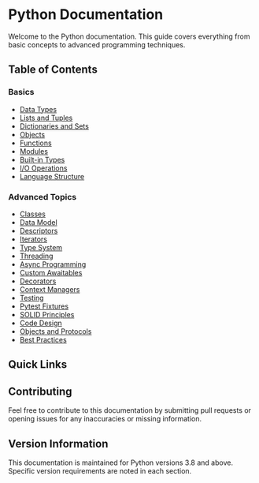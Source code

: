 # Python Documentation

Welcome to the Python documentation. This guide covers everything from basic concepts to advanced programming techniques.

## Table of Contents

### Basics
- [Data Types](basics/data_types.md)
- [Lists and Tuples](basics/lists_tuples.md)
- [Dictionaries and Sets](basics/dictionaries_sets.md)
- [Objects](basics/objects.md)
- [Functions](basics/functions.md)
- [Modules](basics/modules.md)
- [Built-in Types](basics/builtins.md)
- [I/O Operations](basics/io.md)
- [Language Structure](basics/structure.md)

### Advanced Topics
- [Classes](advanced/classes.md)
- [Data Model](advanced/data_model.md)
- [Descriptors](advanced/descriptors.md)
- [Iterators](advanced/iterators.md)
- [Type System](advanced/type_system.md)
- [Threading](advanced/threading.md)
- [Async Programming](advanced/async.md)
- [Custom Awaitables](advanced/custom_awaitables.md)
- [Decorators](advanced/decorators.md)
- [Context Managers](advanced/context_managers.md)
- [Testing](advanced/testing.md)
- [Pytest Fixtures](advanced/pytest_fixtures.md)
- [SOLID Principles](advanced/solid.md)
- [Code Design](advanced/code_design.md)
- [Objects and Protocols](advanced/objects.md)
- [Best Practices](advanced/best_practices.md)

## Quick Links

## Contributing

Feel free to contribute to this documentation by submitting pull requests or opening issues for any inaccuracies or missing information.

## Version Information

This documentation is maintained for Python versions 3.8 and above. Specific version requirements are noted in each section. 
